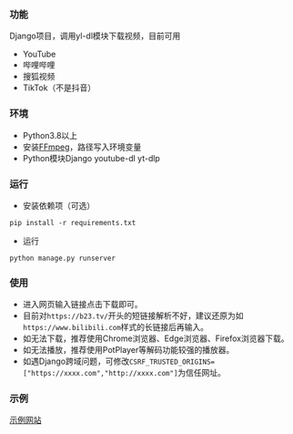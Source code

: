 ### 功能

Django项目，调用yl-dl模块下载视频，目前可用
* YouTube
* 哔哩哔哩
* 搜狐视频
* TikTok（不是抖音）

### 环境

* Python3.8以上
* 安装[FFmpeg](https://ffmpeg.org//)，路径写入环境变量
* Python模块Django  youtube-dl  yt-dlp

### 运行
* 安装依赖项（可选）
```
pip install -r requirements.txt
```
* 运行
```
python manage.py runserver
```
### 使用

* 进入网页输入链接点击下载即可。
* 目前对```https://b23.tv/```开头的短链接解析不好，建议还原为如```https://www.bilibili.com```样式的长链接后再输入。
* 如无法下载，推荐使用Chrome浏览器、Edge浏览器、Firefox浏览器下载。
* 如无法播放，推荐使用PotPlayer等解码功能较强的播放器。
* 如遇Django跨域问题，可修改```CSRF_TRUSTED_ORIGINS=["https://xxxx.com","http://xxxx.com"]```为信任网址。

### 示例

[示例网站](http://dl.wenruxiaow.link)
